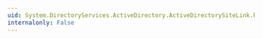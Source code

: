 ```yaml
---
uid: System.DirectoryServices.ActiveDirectory.ActiveDirectorySiteLink.ReplicationInterval
internalonly: False
---
```


